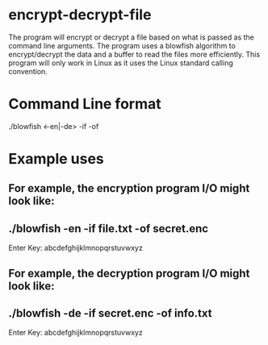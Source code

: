 # encrypt-decrypt-file
The program will encrypt or decrypt a file based on what is passed as the command line arguments. The program uses a blowfish algorithm to encrypt/decrypt the data and a buffer to read the files more efficiently. This program will only work in Linux as it uses the Linux standard calling convention.

# Command Line format
./blowfish <-en|-de> -if <inputFileName> -of <outputFileName>

# Example uses
For example, the encryption program I/O might look like:
  ----------------------------------------------------------------------------
 ./blowfish -en -if file.txt -of secret.enc 
 ----------------------------------------------------------------------------
  Enter Key: abcdefghijklmnopqrstuvwxyz

For example, the decryption program I/O might look like:
  ----------------------------------------------------------------------------
 ./blowfish -de -if secret.enc -of info.txt 
   ----------------------------------------------------------------------------
  Enter Key: abcdefghijklmnopqrstuvwxyz
